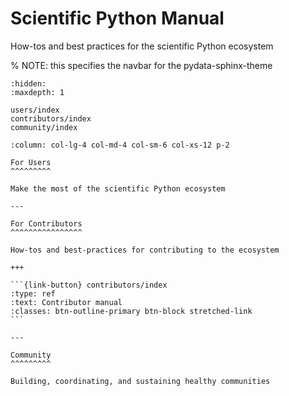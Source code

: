 # Scientific Python Manual

How-tos and best practices for the scientific Python ecosystem

% NOTE: this specifies the navbar for the pydata-sphinx-theme
```{toctree}
:hidden:
:maxdepth: 1

users/index
contributors/index
community/index
```

````{panels}
:column: col-lg-4 col-md-4 col-sm-6 col-xs-12 p-2

For Users
^^^^^^^^^

Make the most of the scientific Python ecosystem

---

For Contributors
^^^^^^^^^^^^^^^^

How-tos and best-practices for contributing to the ecosystem

+++

```{link-button} contributors/index
:type: ref
:text: Contributor manual
:classes: btn-outline-primary btn-block stretched-link
```

---

Community
^^^^^^^^^

Building, coordinating, and sustaining healthy communities
````
